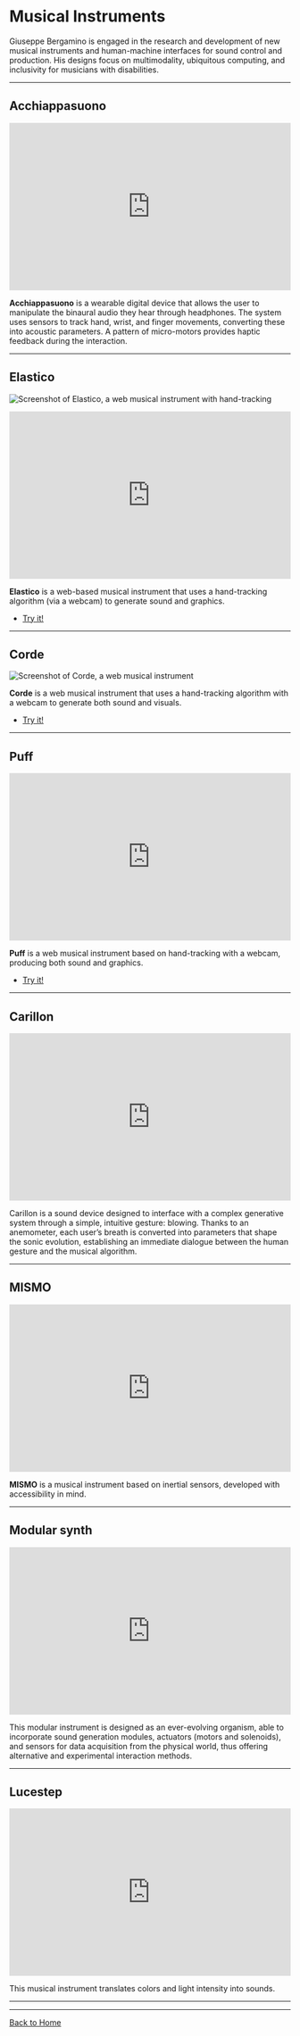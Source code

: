 # Musical Instruments

Giuseppe Bergamino is engaged in the research and development of new musical instruments and human-machine interfaces for sound control and production. His designs focus on multimodality, ubiquitous computing, and inclusivity for musicians with disabilities.

---

## Acchiappasuono

<iframe 
  src="https://youtube.com/embed/KsC-nhdDuv0" 
  style="height: 300px; width: 100%; border: none;" 
  loading="lazy"
  title="Video demonstration of Acchiappasuono, a wearable digital device."
  allowfullscreen
></iframe>

**Acchiappasuono** is a wearable digital device that allows the user to manipulate the binaural audio they hear through headphones. The system uses sensors to track hand, wrist, and finger movements, converting these into acoustic parameters. A pattern of micro-motors provides haptic feedback during the interaction.

---

## Elastico

<img 
  src="https://giuseppebergamino.github.io/Home/Musical_Instruments/elastico.png" 
  alt="Screenshot of Elastico, a web musical instrument with hand-tracking" 
  loading="lazy" 
  style="max-width: 100%; height: auto;"
/>

<iframe 
  src="https://www.youtube.com/embed/35-kC8AtxZc?si=quBlichFbKCGQ_ey" 
  style="height: 300px; width: 100%; border: none;" 
  loading="lazy"
  title="Video demonstration of Elastico, a hand-tracking musical instrument."
  allowfullscreen
></iframe>

**Elastico** is a web-based musical instrument that uses a hand-tracking algorithm (via a webcam) to generate sound and graphics.

- [Try it!](https://editor.p5js.org/Berg_/full/H0KQhYxzf)

---

## Corde

<img 
  src="https://giuseppebergamino.github.io/Home/Musical_Instruments/corde.png" 
  alt="Screenshot of Corde, a web musical instrument" 
  loading="lazy"
  style="max-width: 100%; height: auto;"
/>

**Corde** is a web musical instrument that uses a hand-tracking algorithm with a webcam to generate both sound and visuals.

- [Try it!](https://editor.p5js.org/Berg_/full/fac12HIMP)

---

## Puff

<iframe 
  src="https://youtube.com/embed/KPKRczf6Zr8" 
  style="height: 300px; width: 100%; border: none;" 
  loading="lazy"
  title="Video demonstration of Puff, a hand-tracking musical instrument."
  allowfullscreen
></iframe>

**Puff** is a web musical instrument based on hand-tracking with a webcam, producing both sound and graphics.

- [Try it!](https://editor.p5js.org/Berg_/full/tQtfXAtb_)

---

## Carillon

<iframe 
  src="https://youtube.com/embed/MdbEjlJSca0" 
  style="height: 300px; width: 100%; border: none;" 
  loading="lazy"
  title="Video demonstration of Carillon, a breath based musical instrument"
  allowfullscreen
></iframe>

Carillon is a sound device designed to interface with a complex generative system through a simple, intuitive gesture: blowing. Thanks to an anemometer, each user’s breath is converted into parameters that shape the sonic evolution, establishing an immediate dialogue between the human gesture and the musical algorithm.

---

## MISMO

<iframe 
  src="https://www.youtube.com/embed/hf9uGSALdgQ?si=UVftKKFBmJJIZELI" 
  style="height: 300px; width: 100%; border: none;" 
  loading="lazy"
  title="Video demonstration of MISMO, an inertial-sensor-based musical instrument."
  allowfullscreen
></iframe>

**MISMO** is a musical instrument based on inertial sensors, developed with accessibility in mind.

---

## Modular synth

<iframe 
  src="https://youtube.com/embed/dMO9BDOrKhw" 
  style="height: 300px; width: 100%; border: none;" 
  loading="lazy"
  title="Video demonstration of a modular synth system."
  allowfullscreen
></iframe>

This modular instrument is designed as an ever-evolving organism, able to incorporate sound generation modules, actuators (motors and solenoids), and sensors for data acquisition from the physical world, thus offering alternative and experimental interaction methods.

---

## Lucestep

<iframe 
  src="https://www.youtube.com/embed/7PDZBtOYD-Y?si=_iFJLcjhfmGi5Da6" 
  style="height: 300px; width: 100%; border: none;" 
  loading="lazy"
  title="Video demonstration of Lucestep."
  allowfullscreen
></iframe>

This musical instrument translates colors and light intensity into sounds.

---
---

[Back to Home](https://giuseppebergamino.github.io/Home/)
